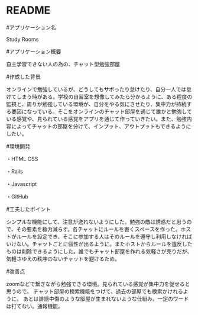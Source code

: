 # README

#アプリケーション名  

Study Rooms

#アプリケーション概要  

自主学習できない人の為の、チャット型勉強部屋  

#作成した背景

オンラインで勉強しているが、どうしてもサボったり怠けたり、自分一人では怠けてしまう時がある。学校の自習室を想像してみたら分かるように、ある程度の監視と、周りが勉強している環境が、自分をやる気にさせたり、集中力が持続する要因になっている。そこをオンラインのチャット部屋を通じて誰かと勉強している感覚や、見られている感覚をアプリを通じて作っていきたい。また、勉強内容によってチャットの部屋を分けて、インプット、アウトプットもできるようにしたい。

#環境開発  

・HTML CSS

・Rails

・Javascript

・GitHub


#工夫したポイント

シンプルな機能にして、注意が逸れないようにした。勉強の敵は誘惑だと思うので、その要素を極力減らす。各チャットにルールを書くスペースを作った。ホストがルールを設定でき、そこに参加する人はそのルールを遵守し利用しなければいけない。チャットごとに個性が出るように。またホストからルールを違反したものは削除できるようにした。誰でもチャット部屋を作れる気軽さが売りだが、気軽さゆえの秩序のないチャットを避けるため。

#改善点

zoomなどで繋ぎながら勉強できる環境。見られている感覚が集中力を促せると思うので。
チャット部屋の検索機能をつけて、過去の部屋でも検索かけれるように。
あとは誹謗中傷のような部屋が生まれないような仕組み。一定のワードは打てない。通報機能。